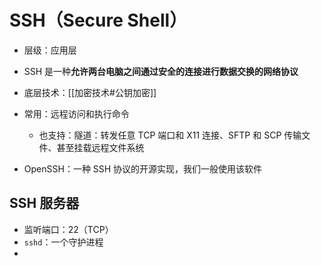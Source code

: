 # SSH（Secure Shell）

-   层级：应用层

-   SSH 是一种**允许两台电脑之间通过安全的连接进行数据交换的网络协议**
-   底层技术：[[加密技术#公钥加密]]
-   常用：远程访问和执行命令
    -   也支持：隧道：转发任意 TCP 端口和 X11 连接、SFTP 和 SCP 传输文件、甚至挂载远程文件系统
-   OpenSSH：一种 SSH 协议的开源实现，我们一般使用该软件

## SSH 服务器

-   监听端口：22（TCP）
-   `sshd`：一个守护进程
-
